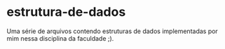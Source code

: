 # estrutura-de-dados

Uma série de arquivos contendo estruturas de dados implementadas por mim nessa disciplina da faculdade ;).
